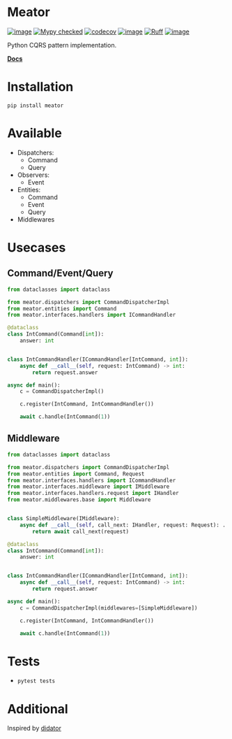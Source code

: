 # Meator

[![image](https://img.shields.io/pypi/v/meator.svg)](https://pypi.python.org/pypi/meator)
<a href="http://mypy-lang.org/" target="_blank"><img src="https://img.shields.io/badge/mypy-checked-1F5082.svg" alt="Mypy checked"></a>
[![codecov](https://codecov.io/gh/likeinlife/cqrs_mediator/graph/badge.svg?token=BVDRFQ61R6)](https://codecov.io/gh/likeinlife/cqrs_mediator)
[![image](https://img.shields.io/pypi/l/meator.svg)](https://github.com/likeinlife/cqrs_mediator/blob/main/LICENSE)
[![Ruff](https://img.shields.io/endpoint?url=https://raw.githubusercontent.com/astral-sh/ruff/main/assets/badge/v2.json)](https://github.com/astral-sh/ruff)
[![image](https://img.shields.io/pypi/pyversions/meator.svg)](https://pypi.python.org/pypi/meator)

Python CQRS pattern implementation.

[**Docs**](https://github.com/likeinlife/cqrs_mediator/wiki)

# Installation

```shell
pip install meator
```

# Available

- Dispatchers:
    - Command
    - Query
- Observers:
    - Event
- Entities:
    - Command
    - Event
    - Query
- Middlewares

# Usecases

## Command/Event/Query

```python
from dataclasses import dataclass

from meator.dispatchers import CommandDispatcherImpl
from meator.entities import Command
from meator.interfaces.handlers import ICommandHandler

@dataclass
class IntCommand(Command[int]):
    answer: int


class IntCommandHandler(ICommandHandler[IntCommand, int]):
    async def __call__(self, request: IntCommand) -> int:
        return request.answer

async def main():
    c = CommandDispatcherImpl()

    c.register(IntCommand, IntCommandHandler())

    await c.handle(IntCommand(1))
```

## Middleware

```python
from dataclasses import dataclass

from meator.dispatchers import CommandDispatcherImpl
from meator.entities import Command, Request
from meator.interfaces.handlers import ICommandHandler
from meator.interfaces.middleware import IMiddleware
from meator.interfaces.handlers.request import IHandler
from meator.middlewares.base import Middleware


class SimpleMiddleware(IMiddleware):
    async def __call__(self, call_next: IHandler, request: Request): ...
        return await call_next(request)

@dataclass
class IntCommand(Command[int]):
    answer: int


class IntCommandHandler(ICommandHandler[IntCommand, int]):
    async def __call__(self, request: IntCommand) -> int:
        return request.answer

async def main():
    c = CommandDispatcherImpl(middlewares=[SimpleMiddleware])

    c.register(IntCommand, IntCommandHandler())

    await c.handle(IntCommand(1))
```
# Tests

- `pytest tests`

# Additional

Inspired by [didator](https://github.com/SamWarden/didiator)
